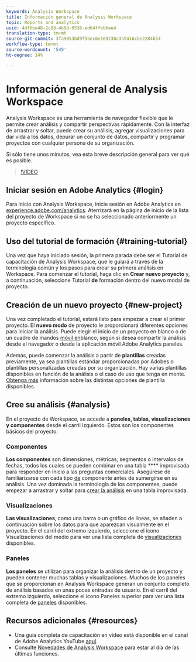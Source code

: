 ```yaml
---
keywords: Analysis Workspace
title: Información general de Analysis Workspace
topic: Reports and analytics
uuid: 4df6be48-2c88-4b9d-9536-ed64ffbb6ee4
translation-type: tm+mt
source-git-commit: 3fa9053bd9f9bec6e169230c3b9416cbe2284b54
workflow-type: tm+mt
source-wordcount: '549'
ht-degree: 14%

---
```



# Información general de Analysis Workspace

Analysis Workspace es una herramienta de navegador flexible que le permite crear análisis y compartir perspectivas rápidamente. Con la interfaz de arrastrar y soltar, puede crear su análisis, agregar visualizaciones para dar vida a los datos, depurar un conjunto de datos, compartir y programar proyectos con cualquier persona de su organización.

Si sólo tiene unos minutos, vea esta breve descripción general para ver qué es posible.

>[!VIDEO](https://video.tv.adobe.com/v/26266?quality=12)

## Iniciar sesión en Adobe Analytics {#login}

Para inicio con Analysis Workspace, inicie sesión en Adobe Analytics en [experience.adobe.com/analytics](http://experience.adobe.com/analytics). Aterrizará en la página de inicio de la lista del proyecto de Workspace si no se ha seleccionado anteriormente un proyecto específico.

## Uso del tutorial de formación {#training-tutorial}

Una vez que haya iniciado sesión, la primera parada debe ser el Tutorial de capacitación de Analysis Workspace, que le guiará a través de la terminología común y los pasos para crear su primera análisis en Workspace. Para comenzar el tutorial, haga clic en **Crear nuevo proyecto** y, a continuación, seleccione Tutorial **de** formación dentro del nuevo modal de proyecto.

## Creación de un nuevo proyecto {#new-project}

Una vez completado el tutorial, estará listo para empezar a crear el primer proyecto. El **nuevo modo** de proyecto le proporcionará diferentes opciones para iniciar la análisis. Puede elegir el inicio de un proyecto en blanco o de un cuadro de mandos [móvil en](https://docs.adobe.com/content/help/es-ES/analytics/analyze/mobapp/curator.html)blanco, según si desea compartir la análisis desde el navegador o desde la aplicación móvil Adobe Analytics paneles.

Además, puede comenzar la análisis a partir de **plantillas** creadas previamente, ya sea plantillas estándar proporcionadas por Adobes o plantillas personalizadas creadas por su organización. Hay varias plantillas disponibles en función de la análisis o el caso de uso que tenga en mente. [Obtenga más](https://docs.adobe.com/content/help/es-ES/analytics/analyze/analysis-workspace/build-workspace-project/starter-projects.html) información sobre las distintas opciones de plantilla disponibles.

## Cree su análisis {#analysis}

En el proyecto de Workspace, se accede a **paneles, tablas, visualizaciones y componentes** desde el carril izquierdo. Estos son los componentes básicos del proyecto.

### Componentes

**Los componentes** son dimensiones, métricas, segmentos o intervalos de fechas, todos los cuales se pueden combinar en una tabla **** improvisada para responder en inicio a las preguntas comerciales. Asegúrese de familiarizarse con cada tipo [de](https://docs.adobe.com/content/help/es-ES/analytics/analyze/analysis-workspace/components/analysis-workspace-components.html) componente antes de sumergirse en su análisis. Una vez dominada la terminología de los componentes, puede empezar a arrastrar y soltar para [crear la análisis](https://docs.adobe.com/content/help/en/analytics/analyze/analysis-workspace/build-workspace-project/t-freeform-project.html) en una tabla improvisada.

### Visualizaciones

**Las visualizaciones**, como una barra o un gráfico de líneas, se añaden a continuación sobre los datos para que aparezcan visualmente en el proyecto. En el carril del extremo izquierdo, seleccione el icono Visualizaciones del medio para ver una lista completa de [visualizaciones](https://docs.adobe.com/content/help/es-ES/analytics/analyze/analysis-workspace/visualizations/freeform-analysis-visualizations.html) disponibles.

### Paneles

**Los paneles** se utilizan para organizar la análisis dentro de un proyecto y pueden contener muchas tablas y visualizaciones. Muchos de los paneles que se proporcionan en Analysis Workspace generan un conjunto completo de análisis basados en unas pocas entradas de usuario. En el carril del extremo izquierdo, seleccione el icono Paneles superior para ver una lista completa de [paneles](https://docs.adobe.com/content/help/en/analytics/analyze/analysis-workspace/panels/panels.html) disponibles.

## Recursos adicionales {#resources}

* Una guía completa de capacitación en video está disponible en el canal de Adobe Analytics YouTube [aquí](https://www.youtube.com/channel/UC8I6bqCk7gO6YdoMz6W5fvw/playlists?view=50&amp;sort=dd&amp;shelf_id=7).
* Consulte [Novedades de Analysis Workspace](/help/analyze/analysis-workspace/new-features-in-analysis-workspace.md) para estar al día de las últimas funciones.
